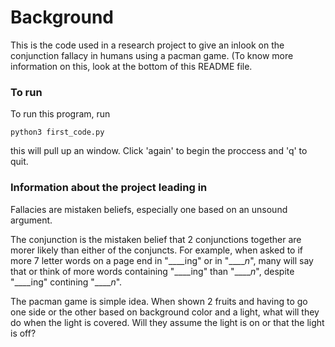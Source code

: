 # Background
This is the code used in a research project to give an inlook on the conjunction fallacy in humans using a pacman game.  (To know more information on this, look at the bottom of this README file.

### To run
To run this program, run

```
python3 first_code.py
```
this will pull up an window. Click 'again' to begin the proccess and 'q' to quit.

### Information about the project leading in
Fallacies are mistaken beliefs, especially one based on an unsound argument.

The conjunction is the mistaken belief that 2 conjunctions together are morer likely than either of the conjuncts.  For example, when asked to if more 7 letter words on a page end in "____ing" or in "_____n_", many will say that or think of more words containing "____ing" than "_____n_", despite "____ing" contining "_____n_".

The pacman game is simple idea.  When shown 2 fruits and having to go one side or the other based on background color and a light, what will they do when the light is covered.  Will they assume the light is on or that the light is off?
